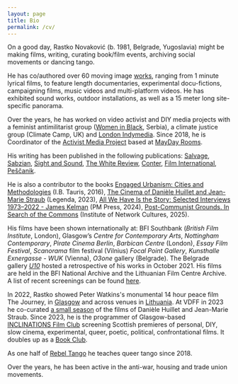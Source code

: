 ```yaml
---
layout: page
title: Bio
permalink: /cv/
---
```


On a good day, Rastko Novaković (b. 1981, Belgrade, Yugoslavia) might be making films, writing, curating book/film events, archiving social movements or dancing tango.

He has co/authored over 60 moving image [works](https://www.rastko.co.uk/all_works/), ranging from 1 minute lyrical films, to feature length documentaries, experimental docu-fictions, campaigning films, music videos and multi-platform videos. He has exhibited sound works, outdoor installations, as well as a 15 meter long site-specific panorama.  
  
Over the years, he has worked on video activist and DIY media projects with a feminist antimilitarist group ([Women in Black](http://zeneucrnom.org/index.php?lang=en), Serbia), a climate justice group (Climate Camp, UK) and [London Indymedia](https://imc.maydayrooms.org/). Since 2018, he is Coordinator of the [Activist Media Project](https://amp.0x2620.org/) based at [MayDay Rooms](https://maydayrooms.org/).  

His writing has been published in the following publications: [Salvage](https://salvage.zone/existence-is-a-guerilla-campaign-an-interview-with-james-kelman/), [Sabzian](https://sabzian.be/authors/rastko-novakovic), [Sight and Sound](https://www.bfi.org.uk/sight-and-sound), [The White Review](https://www.thewhitereview.org/), [Conter](https://www.conter.scot/2023/4/10/theatres-of-war-exposing-the-military-entertainment-complex/), [Film International](https://filmint.nu/counter-gravity-the-films-of-heinz-emigholz-book-review-rastko-novakovic/), [Peščanik](https://pescanik.net/author/rastko-novakovic/). 
  
He is also a contributor to the books [Engaged Urbanism: Cities and Methodologies](https://www.bloomsbury.com/uk/engaged-urbanism-9781784534592/) (I.B. Tauris, 2016), [The Cinema of Danièle Huillet and Jean-Marie Straub](http://www.mhra.org.uk/publications/mi-14) (Legenda, 2023), [All We Have Is the Story: Selected Interviews 1973–2022 - James Kelman](https://pmpress.org.uk/product/all-we-have-is-the-story/) (PM Press, 2024), [Post-Communist Grounds. In Search of the Commons](https://networkcultures.org/blog/publication/out-now-post-communist-grounds-in-search-of-the-commons/) (Institute of Network Cultures, 2025).       
  
His films have been shown internationally at: BFI Southbank (_British Film Institute_, London), Glasgow’s _Centre for Contemporary Arts_, _Nottingham Contemporary_, _Pirate Cinema Berlin_, _Barbican Centre_ (London), _Essay Film Festival_, _Scanorama_ film festival (Vilnius) _Focal Point Gallery_, _Kunsthalle Exnergasse - WUK_ (Vienna),  _O3one_ gallery (Belgrade). The Belgrade gallery [_U10_](http://u10.rs/2021/landscapes-with-a-guilty-conscience/) hosted a retrospective of his works in October 2021. His films are held in the BFI National Archive and the Lithuanian Film Centre Archive. A list of recent screenings can be found [here](https://www.rastko.co.uk/screenings/).  
  
In 2022, Rastko showed Peter Watkins's monumental 14 hour peace film The Journey, in [Glasgow](https://www.rastko.co.uk/resan/) and across venues in [Lithuania](https://ltmkm.lt/renginiai/peter-watkins-kelione-perziuros-peter-watkins-the-journey-screenings-06-10-30-10/). At VDFF in 2023 he co-curated [a small season](http://www.vdff.lt/en/festival/2023/program/daniele-huillet-and-jean-marie-straub-film-retrospective) of the films of Danièle Huillet and Jean-Marie Straub. Since 2023, he is the programmer of Glasgow-based [INCLINATIONS Film Club](https://www.rastko.co.uk/inclinations/) screening Scottish premieres of personal, DIY, slow cinema, experimental, queer, poetic, political, confrontational films. It doubles up as a [Book Club](https://www.rastko.co.uk/book-club/). 

As one half of [Rebel Tango](https://www.rastko.co.uk/rebeltango/) he teaches queer tango since 2018.  
  
Over the years, he has been active in the anti-war, housing and trade union movements.  
